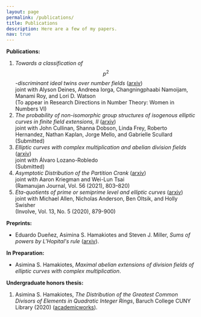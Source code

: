 ```yaml
---
layout: page
permalink: /publications/
title: Publications
description: Here are a few of my papers.
nav: true
---
```


**Publications:**
1. *Towards a classification of* $$p^2$$*-discriminant ideal twins over number fields* ([arxiv](https://arxiv.org/abs/2403.01287)) <br /> joint with Alyson Deines, Andreea Iorga, Changningphaabi Namoijam, Manami Roy, and Lori D. Watson <br /> (To appear in Research Directions in Number Theory: Women in Numbers VI)
2. *The probability of non-isomorphic group structures of isogenous elliptic curves in finite field extensions, II* ([arxiv](https://arxiv.org/abs/2401.06250)) <br /> joint with John Cullinan, Shanna Dobson, Linda Frey, Roberto Hernandez, Nathan Kaplan, Jorge Mello, and Gabrielle Scullard <br /> (Submitted)
3. *Elliptic curves with complex multiplication and abelian division fields* ([arxiv](https://arxiv.org/abs/2308.00668)) <br /> joint with Álvaro Lozano-Robledo <br /> (Submitted)
4. *Asymptotic Distribution of the Partition Crank* ([arxiv](https://arxiv.org/abs/1909.12806)) <br /> joint with Aaron Kriegman and Wei-Lun Tsai <br /> (Ramanujan Journal, Vol. 56 (2021), 803–820)
5. *Eta-quotients of prime or semiprime level and elliptic curves* ([arxiv](https://arxiv.org/abs/1901.10511)) <br /> joint with Michael Allen, Nicholas Anderson, Ben Oltsik, and Holly Swisher <br /> (Involve, Vol. 13, No. 5 (2020), 879-900)

<!--
3. Alyson Deines, Asimina S. Hamakiotes, Andreea Iorga, Changningphaabi Namoijam, Manami Roy, and Lori D. Watson, *Towards a classification of* $$p^2$$*-discriminant ideal twins over number fields*, to appear in Research Directions in Number Theory: Women in Numbers VI ([arxiv](https://arxiv.org/abs/2403.01287)).
4. John Cullinan, Shanna Dobson, Linda Frey, Asimina S. Hamakiotes, Roberto Hernandez, Nathan Kaplan, Jorge Mello, and Gabrielle Scullard, *The probability of non-isomorphic group structures of isogenous elliptic curves in finite field extensions, II*, submitted ([arxiv](https://arxiv.org/abs/2401.06250)).
5. Asimina S. Hamakiotes and Álvaro Lozano-Robledo, *Elliptic curves with complex multiplication and abelian division fields*, submitted ([arxiv](https://arxiv.org/abs/2308.00668)).
6. Asimina S. Hamakiotes, Aaron Kriegman, and Wei-Lun Tsai, *Asymptotic Distribution of the Partition Crank*, Ramanujan Journal, Vol. 56 (2021), 803–820 ([arxiv](https://arxiv.org/abs/1909.12806)).
7. Michael Allen, Nicholas Anderson, Asimina S. Hamakiotes, Ben Oltsik, and Holly Swisher, *Eta-quotients of prime or semiprime level and elliptic curves*, Involve, Vol. 13, No. 5 (2020), 879-900 ([arxiv](https://arxiv.org/abs/1901.10511)).
-->

<!--**Submitted:**-->

**Preprints:**
* Eduardo Dueñez, Asimina S. Hamakiotes and Steven J. Miller, *Sums of powers by L'Hopital's rule* ([arxiv](https://arxiv.org/abs/2302.03624)). 

**In Preparation:** 
* Asimina S. Hamakiotes, *Maximal abelian extensions of division fields of elliptic curves with complex multiplication*.

**Undergraduate honors thesis:**
1. Asimina S. Hamakiotes, *The Distribution of the Greatest Common Divisors of Elements in Quadratic Integer Rings*, Baruch College CUNY Library (2020) ([academicworks](https://academicworks.cuny.edu/bb_etds/99/)).


